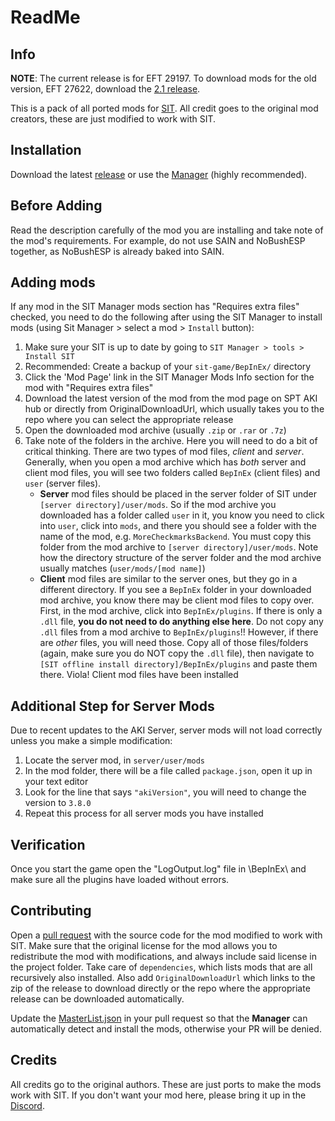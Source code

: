 # ReadMe
## Info
**NOTE**: The current release is for EFT 29197. To download mods for the old version, EFT 27622, download the [2.1 release](https://github.com/stayintarkov/SIT-Mod-Ports/releases/tag/2.1).

This is a pack of all ported mods for [SIT](https://github.com/stayintarkov/StayInTarkov.Client). All credit goes to the original mod creators, these are just modified to work with SIT.

## Installation
Download the latest [release](https://github.com/stayintarkov/SIT-Mod-Ports/releases/latest) or use the [Manager](https://github.com/stayintarkov/SIT.Manager.Avalonia) (highly recommended).

## Before Adding
Read the description carefully of the mod you are installing and take note of the mod's requirements. For example, do not use SAIN and NoBushESP together, as NoBushESP is already baked into SAIN.

## Adding mods
If any mod in the SIT Manager mods section has "Requires extra files" checked, you need to do the following after using the SIT Manager to install mods (using Sit Manager > select a mod > `Install` button):
1. Make sure your SIT is up to date by going to `SIT Manager > tools > Install SIT`
2. Recommended: Create a backup of your `sit-game/BepInEx/` directory
3. Click the 'Mod Page' link in the SIT Manager Mods Info section for the mod with "Requires extra files"
4. Download the latest version of the mod from the mod page on SPT AKI hub or directly from OriginalDownloadUrl, which usually takes you to the repo where you can select the appropriate release
5. Open the downloaded mod archive (usually `.zip` or `.rar` or `.7z`)
6. Take note of the folders in the archive. Here you will need to do a bit of critical thinking. There are two types of mod files, _client_ and _server_. Generally, when you open a mod archive which has _both_ server and client mod files, you will see two folders called `BepInEx` (client files) and `user` (server files).
    - **Server** mod files should be placed in the server folder of SIT under `[server directory]/user/mods`. So if the mod archive you downloaded has a folder called `user` in it, you know you need to click into `user`, click into `mods`, and there you should see a folder with the name of the mod, e.g. `MoreCheckmarksBackend`. You must copy this folder from the mod archive to `[server directory]/user/mods`. Note how the directory structure of the server folder and the mod archive usually matches (`user/mods/[mod name]`)
    - **Client** mod files are similar to the server ones, but they go in a different directory. If you see a `BepInEx` folder in your downloaded mod archive, you know there may be client mod files to copy over. First, in the mod archive, click into `BepInEx/plugins`. If there is only a `.dll` file, **you do not need to do anything else here**. Do not copy any `.dll` files from a mod archive to `BepInEx/plugins`!! However, if there are _other_ files, you will need those. Copy all of those files/folders (again, make sure you do NOT copy the `.dll` file), then navigate to `[SIT offline install directory]/BepInEx/plugins` and paste them there. Viola! Client mod files have been installed

## Additional Step for Server Mods
Due to recent updates to the AKI Server, server mods will not load correctly unless you make a simple modification:
1. Locate the server mod, in `server/user/mods`
2. In the mod folder, there will be a file called `package.json`, open it up in your text editor
3. Look for the line that says `"akiVersion"`, you will need to change the version to `3.8.0`
4. Repeat this process for all server mods you have installed

## Verification
Once you start the game open the "LogOutput.log" file in \BepInEx\ and make sure all the plugins have loaded without errors.

## Contributing
Open a [pull request](https://github.com/stayintarkov/SIT.Manager/pulls) with the source code for the mod modified to work with SIT. Make sure that the original license for the mod allows you to redistribute the mod with modifications, and always include said license in the project folder.
Take care of `dependencies`, which lists mods that are all recursively also installed. Also add `OriginalDownloadUrl` which links to the zip of the release to download directly or the repo where the appropriate release can be downloaded automatically.

Update the [MasterList.json](https://github.com/stayintarkov/SIT-Mod-Ports/blob/master/MasterList.json) in your pull request so that the **Manager** can automatically detect and install the mods, otherwise your PR will be denied.

## Credits
All credits go to the original authors. These are just ports to make the mods work with SIT.
If you don't want your mod here, please bring it up in the [Discord](https://discord.gg/f4CN4n3nP2).
